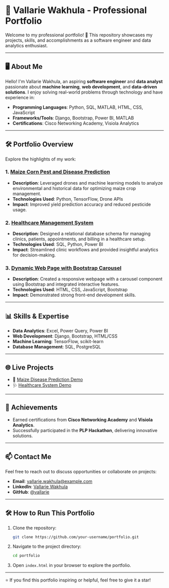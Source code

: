 
# 🌟 Vallarie Wakhula - Professional Portfolio

Welcome to my professional portfolio! 🚀 This repository showcases my projects, skills, and accomplishments as a software engineer and data analytics enthusiast.

---

## 🖥️ About Me

Hello! I'm Vallarie Wakhula, an aspiring **software engineer** and **data analyst** passionate about **machine learning**, **web development**, and **data-driven solutions**. I enjoy solving real-world problems through technology and have experience in:

- **Programming Languages**: Python, SQL, MATLAB, HTML, CSS, JavaScript
- **Frameworks/Tools**: Django, Bootstrap, Power BI, MATLAB
- **Certifications**: Cisco Networking Academy, Visiola Analytics

---

## 🛠️ Portfolio Overview

Explore the highlights of my work:

### 1. [Maize Corn Pest and Disease Prediction](https://github.com/your-username/maize-prediction)
- **Description**: Leveraged drones and machine learning models to analyze environmental and historical data for optimizing maize crop management.
- **Technologies Used**: Python, TensorFlow, Drone APIs
- **Impact**: Improved yield prediction accuracy and reduced pesticide usage.

### 2. [Healthcare Management System](https://github.com/your-username/healthcare-management)
- **Description**: Designed a relational database schema for managing clinics, patients, appointments, and billing in a healthcare setup.
- **Technologies Used**: SQL, Python, Power BI
- **Impact**: Streamlined clinic workflows and provided insightful analytics for decision-making.

### 3. [Dynamic Web Page with Bootstrap Carousel](https://github.com/your-username/bootstrap-carousel)
- **Description**: Created a responsive webpage with a carousel component using Bootstrap and integrated interactive features.
- **Technologies Used**: HTML, CSS, JavaScript, Bootstrap
- **Impact**: Demonstrated strong front-end development skills.

---

## 📊 Skills & Expertise

- **Data Analytics**: Excel, Power Query, Power BI
- **Web Development**: Django, Bootstrap, HTML/CSS
- **Machine Learning**: TensorFlow, scikit-learn
- **Database Management**: SQL, PostgreSQL

---

## 🌐 Live Projects

- 🌱 [Maize Disease Prediction Demo](https://your-demo-link)
- 🩺 [Healthcare System Demo](https://your-demo-link)

---

## 📖 Achievements

- Earned certifications from **Cisco Networking Academy** and **Visiola Analytics**.
- Successfully participated in the **PLP Hackathon**, delivering innovative solutions.

---

## 📫 Contact Me

Feel free to reach out to discuss opportunities or collaborate on projects:

- **Email**: vallarie.wakhula@example.com
- **LinkedIn**: [Vallarie Wakhula](https://linkedin.com/in/vallarie-wakhula)
- **GitHub**: [@vallarie](https://github.com/your-username)

---

## 🛠️ How to Run This Portfolio

1. Clone the repository:
   ```bash
   git clone https://github.com/your-username/portfolio.git
   ```
2. Navigate to the project directory:
   ```bash
   cd portfolio
   ```
3. Open `index.html` in your browser to explore the portfolio.

---

⭐ If you find this portfolio inspiring or helpful, feel free to give it a star!
